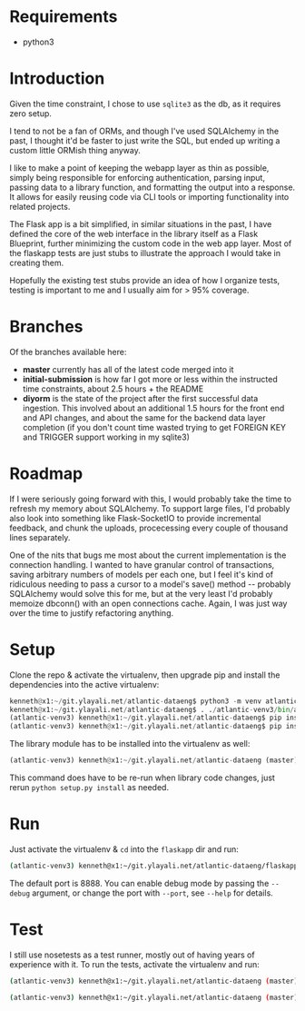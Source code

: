 
# Requirements

  * python3

# Introduction

Given the time constraint, I chose to use `sqlite3` as the db, as it requires
zero setup.

I tend to not be a fan of ORMs, and though I've used SQLAlchemy in the past, I
thought it'd be faster to just write the SQL, but ended up writing a custom
little ORMish thing anyway.

I like to make a point of keeping the webapp layer as thin as possible, simply
being responsible for enforcing authentication, parsing input, passing data to
a library function, and formatting the output into a response.  It allows for
easily reusing code via CLI tools or importing functionality into related projects.

The Flask app is a bit simplified, in similar situations in the past, I have
defined the core of the web interface in the library itself as a Flask
Blueprint, further minimizing the custom code in the web app layer.  Most of
the flaskapp tests are just stubs to illustrate the approach I would take in
creating them.

Hopefully the existing test stubs provide an idea of how I organize tests,
testing is important to me and I usually aim for > 95% coverage.

# Branches

Of the branches available here:

  * **master** currently has all of the latest code merged into it
  * **initial-submission** is how far I got more or less within the instructed
    time constraints, about 2.5 hours + the README
  * **diyorm** is the state of the project after the first successful data
    ingestion.  This involved about an additional 1.5 hours for the front end
    and API changes, and about the same for the backend data layer completion
    (if you don't count time wasted trying to get FOREIGN KEY and TRIGGER
    support working in my sqlite3)

# Roadmap

If I were seriously going forward with this, I would probably take the time to
refresh my memory about SQLAlchemy.  To support large files, I'd probably also
look into something like Flask-SocketIO to provide incremental feedback, and
chunk the uploads, procecessing every couple of thousand lines separately.

One of the nits that bugs me most about the current implementation is the
connection handling.  I wanted to have granular control of transactions,
saving arbitrary numbers of models per each one, but I feel it's kind of
ridiculous needing to pass a cursor to a model's save() method -- probably
SQLAlchemy would solve this for me, but at the very least I'd probably memoize
dbconn() with an open connections cache.  Again, I was just way over the time
to justify refactoring anything.

# Setup

Clone the repo & activate the virtualenv, then upgrade pip and install the
dependencies into the active virtualenv:
```python
kenneth@x1:~/git.ylayali.net/atlantic-dataeng$ python3 -m venv atlantic-venv3
kenneth@x1:~/git.ylayali.net/atlantic-dataeng$ . ./atlantic-venv3/bin/activate 
(atlantic-venv3) kenneth@x1:~/git.ylayali.net/atlantic-dataeng$ pip install -U pip
(atlantic-venv3) kenneth@x1:~/git.ylayali.net/atlantic-dataeng$ pip install -U -r requirements.txt
```

The library module has to be installed into the virtualenv as well:
```python
(atlantic-venv3) kenneth@x1:~/git.ylayali.net/atlantic-dataeng (master)$ python setup.py install
```

This command does have to be re-run when library code changes, just rerun
`python setup.py install` as needed.

# Run

Just activate the virtualenv & `cd` into the `flaskapp` dir and run:

```sh
(atlantic-venv3) kenneth@x1:~/git.ylayali.net/atlantic-dataeng/flaskapp$ python ./app.py
```

The default port is 8888.  You can enable debug mode by passing the `--debug`
argument, or change the port with `--port`, see `--help` for details.


# Test

I still use nosetests as a test runner, mostly out of having years of
experience with it.  To run the tests, activate the virtualenv and run:

```sh
(atlantic-venv3) kenneth@x1:~/git.ylayali.net/atlantic-dataeng (master)$ nosetests -v ./flaskapp/

(atlantic-venv3) kenneth@x1:~/git.ylayali.net/atlantic-dataeng (master)$ nosetests -v ./atldata/
```

